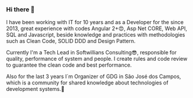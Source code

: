 ### Hi there 👋

<!--
**fredmpeixoto/fredmpeixoto** is a ✨ _special_ ✨ repository because its `README.md` (this file) appears on your GitHub profile.

Here are some ideas to get you started:

- 🔭 I’m currently working on ...
- 🌱 I’m currently learning ...
- 👯 I’m looking to collaborate on ...
- 🤔 I’m looking for help with ...
- 💬 Ask me about ...
- 📫 How to reach me: ...
- 😄 Pronouns: ...
- ⚡ Fun fact: ...
-->

I have been working with IT for 10 years and as a Developer for the since 2013, great experience with codes
Angular 2+😍, Asp Net CORE, Web API, SQL and Javascript, beside knowledge and practices with methodologies such as
Clean Code, SOLID DDD and Design Pattern.

Currently I'm a Tech Lead in Softwillians Consulting😎, responsible for quality, performance of system and people. I create rules and code review
to guarantee the clean code and best performance.

Also for the last 3 years I´m Organizer of GDG in São José dos Campos, which is a community for shared knowledge
about technologies of development systems.🍕


